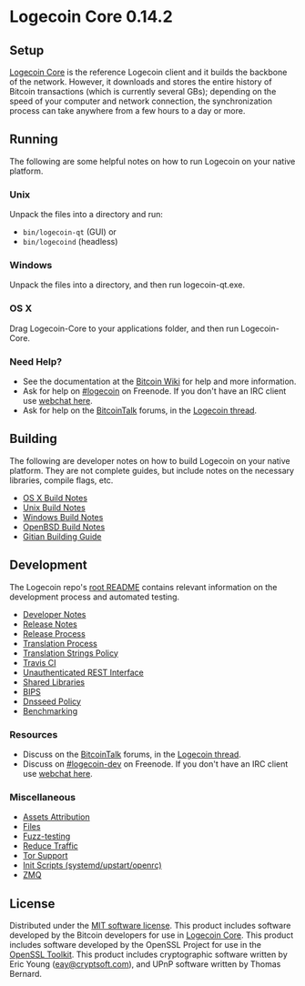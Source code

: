 Logecoin Core 0.14.2
=====================

Setup
---------------------
[Logecoin Core](http://logecoin.com/) is the reference Logecoin client and it builds the backbone of the network. However, it downloads and stores the entire history of Bitcoin transactions (which is currently several GBs); depending on the speed of your computer and network connection, the synchronization process can take anywhere from a few hours to a day or more.

Running
---------------------
The following are some helpful notes on how to run Logecoin on your native platform.

### Unix

Unpack the files into a directory and run:

- `bin/logecoin-qt` (GUI) or
- `bin/logecoind` (headless)

### Windows

Unpack the files into a directory, and then run logecoin-qt.exe.

### OS X

Drag Logecoin-Core to your applications folder, and then run Logecoin-Core.

### Need Help?

* See the documentation at the [Bitcoin Wiki](https://en.bitcoin.it/wiki/Main_Page)
for help and more information.
* Ask for help on [#logecoin](http://webchat.freenode.net?channels=logecoin) on Freenode. If you don't have an IRC client use [webchat here](http://webchat.freenode.net?channels=logecoin).
* Ask for help on the [BitcoinTalk](https://bitcointalk.org/) forums, in the [Logecoin thread](https://bitcointalk.org/index.php?topic=361813.0).

Building
---------------------
The following are developer notes on how to build Logecoin on your native platform. They are not complete guides, but include notes on the necessary libraries, compile flags, etc.

- [OS X Build Notes](build-osx.md)
- [Unix Build Notes](build-unix.md)
- [Windows Build Notes](build-windows.md)
- [OpenBSD Build Notes](build-openbsd.md)
- [Gitian Building Guide](gitian-building.md)

Development
---------------------
The Logecoin repo's [root README](/README.md) contains relevant information on the development process and automated testing.

- [Developer Notes](developer-notes.md)
- [Release Notes](release-notes.md)
- [Release Process](release-process.md)
- [Translation Process](translation_process.md)
- [Translation Strings Policy](translation_strings_policy.md)
- [Travis CI](travis-ci.md)
- [Unauthenticated REST Interface](REST-interface.md)
- [Shared Libraries](shared-libraries.md)
- [BIPS](bips.md)
- [Dnsseed Policy](dnsseed-policy.md)
- [Benchmarking](benchmarking.md)

### Resources
* Discuss on the [BitcoinTalk](https://bitcointalk.org/) forums, in the [Logecoin thread](https://bitcointalk.org/index.php?topic=361813.0).
* Discuss on [#logecoin-dev](http://webchat.freenode.net/?channels=logecoin-dev) on Freenode. If you don't have an IRC client use [webchat here](http://webchat.freenode.net/?channels=logecoin-dev).

### Miscellaneous
- [Assets Attribution](assets-attribution.md)
- [Files](files.md)
- [Fuzz-testing](fuzzing.md)
- [Reduce Traffic](reduce-traffic.md)
- [Tor Support](tor.md)
- [Init Scripts (systemd/upstart/openrc)](init.md)
- [ZMQ](zmq.md)

License
---------------------
Distributed under the [MIT software license](/COPYING).
This product includes software developed by the Bitcoin developers for use in [Logecoin Core](https://www.bitcoin.org/). 
This product includes software developed by the OpenSSL Project for use in the [OpenSSL Toolkit](https://www.openssl.org/). This product includes
cryptographic software written by Eric Young ([eay@cryptsoft.com](mailto:eay@cryptsoft.com)), and UPnP software written by Thomas Bernard.
